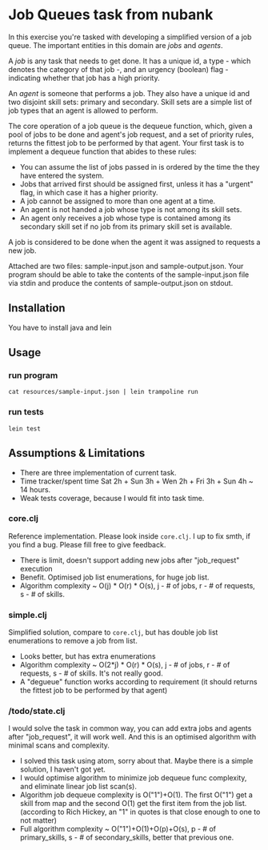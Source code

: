 # Job Queues task from nubank

In this exercise you're tasked with developing a simplified version of a job queue. The important entities in this
domain are *jobs* and *agents*.

A *job* is any task that needs to get done. It has a unique id, a type - which denotes the category of that job -, and
an urgency (boolean) flag - indicating whether that job has a high priority.

An *agent* is someone that performs a job. They also have a unique id and two disjoint skill sets: primary and
secondary. Skill sets are a simple list of job types that an agent is allowed to perform.

The core operation of a job queue is the dequeue function, which, given a pool of jobs to be done and agent's job
request, and a set of priority rules, returns the fittest job to be performed by that agent. Your first task is to
implement a dequeue function that abides to these rules:

- You can assume the list of jobs passed in is ordered by the time the they have entered the system.
- Jobs that arrived first should be assigned first, unless it has a "urgent" flag, in which case it has a higher
  priority.
- A job cannot be assigned to more than one agent at a time.
- An agent is not handed a job whose type is not among its skill sets.
- An agent only receives a job whose type is contained among its secondary skill set if no job from its primary
  skill set is available.

A job is considered to be done when the agent it was assigned to requests a new job.

Attached are two files: sample-input.json and sample-output.json. Your program should be able to take the
contents of the sample-input.json file via stdin and produce the contents of sample-output.json on stdout.

## Installation

You have to install java and lein

## Usage

### run program

```cat resources/sample-input.json | lein trampoline run```

### run tests

```lein test```

## Assumptions & Limitations

- There are three implementation of current task.
- Time tracker/spent time Sat 2h + Sun 3h + Wen 2h + Fri 3h + Sun 4h ~ 14 hours.
- Weak tests coverage, because I would fit into task time.

### core.clj

Reference implementation. Please look inside ```core.clj```.
I up to fix smth, if you find a bug. Please fill free to give feedback.

- There is limit, doesn't support adding new jobs after "job_request" execution
- Benefit. Optimised job list enumerations, for huge job list.
- Algorithm complexity ~ O(j) * O(r) * O(s), j - # of jobs, r - # of requests, s - # of skills. 

### simple.clj

Simplified solution, compare to ```core.clj```, but has double job list enumerations to remove a job from list. 

- Looks better, but has extra enumerations
- Algorithm complexity ~ O(2*j) * O(r) * O(s), j - # of jobs, r - # of requests, s - # of skills. It's not really good.
- A "degueue" function works according to requirement (it should returns the fittest job to be performed by that agent)

### /todo/state.clj

I would solve the task in common way, you can add extra jobs and agents after "job_request", it will work well. And this is an optimised algorithm with minimal scans and complexity.

- I solved this task using atom, sorry about that. Maybe there is a simple solution, I haven't got yet.
- I would optimise algorithm to minimize job dequeue func complexity, and eliminate linear job list scan(s).
- Algorithm job dequeue complexity is O("1")+O(1). The first O("1") get a skill from map and the second O(1) get the first item from the job list. (according to Rich Hickey, an "1" in quotes is that close enough to one to not matter)
- Full algorithm complexity ~ O("1")+O(1)+O(p)+O(s), p - # of primary_skills, s - # of secondary_skills, better that previous one.
